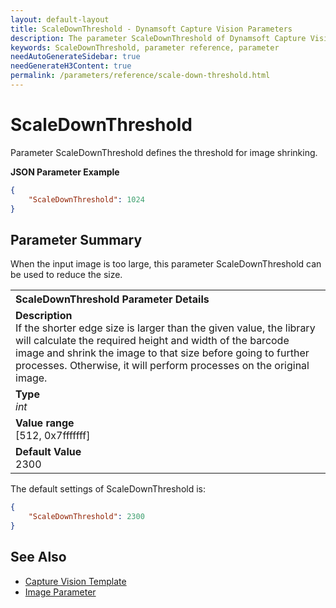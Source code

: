 ```yaml
---
layout: default-layout
title: ScaleDownThreshold - Dynamsoft Capture Vision Parameters
description: The parameter ScaleDownThreshold of Dynamsoft Capture Vision is for defining the threshold for image shrinking.
keywords: ScaleDownThreshold, parameter reference, parameter
needAutoGenerateSidebar: true
needGenerateH3Content: true
permalink: /parameters/reference/scale-down-threshold.html
---
```



# ScaleDownThreshold

Parameter ScaleDownThreshold defines the threshold for image shrinking.

**JSON Parameter Example**   
```json
{
    "ScaleDownThreshold": 1024
}
```

## Parameter Summary
When the input image is too large, this parameter ScaleDownThreshold can be used to reduce the size.

<table style = "text-align:left">
    <tr>
        <th>ScaleDownThreshold Parameter Details</th>
    </tr>
    <tr>
        <td><b>Description</b><br>If the shorter edge size is larger than the given value, the library will calculate the required height and width of the barcode image and shrink the image to that size before going to further processes. Otherwise, it will perform processes on the original image.
        </td>
    </tr>
    <tr>
        <td><b>Type</b><br><i>int</i>
        </td>
    </tr>
    <tr>
        <td><b>Value range</b><br>[512, 0x7fffffff]
        </td>
    </tr>
    <tr>
        <td><b>Default Value</b><br>2300
        </td>
    </tr>
    
</table>

The default settings of ScaleDownThreshold is:

```json
{
    "ScaleDownThreshold": 2300
}
```

## See Also
- [Capture Vision Template]()
- [Image Parameter]() 